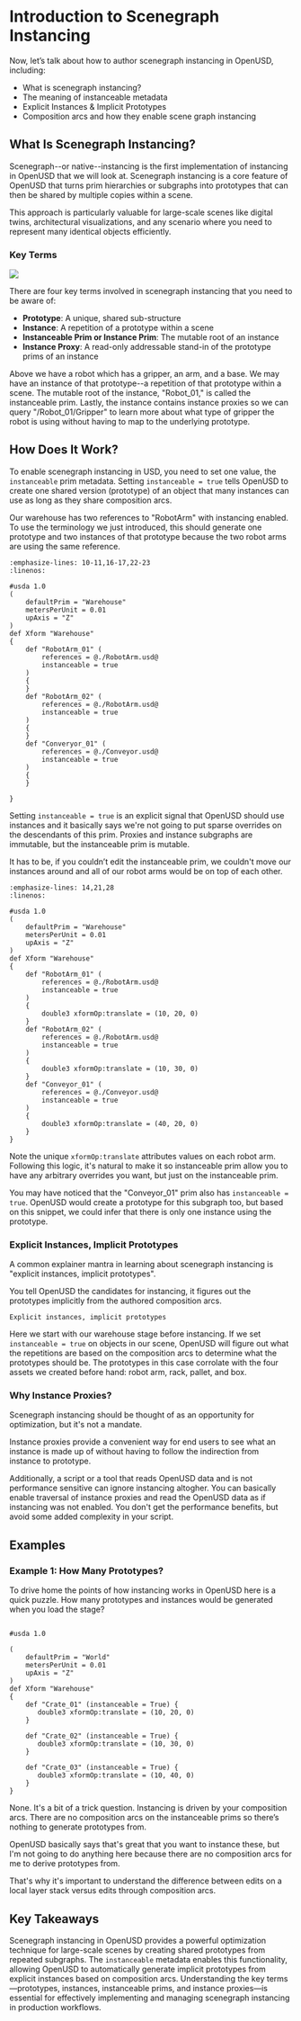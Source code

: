# Introduction to Scenegraph Instancing

Now, let’s talk about how to author scenegraph instancing in OpenUSD, including:
* What is scenegraph instancing?
* The meaning of instanceable metadata
* Explicit Instances & Implicit Prototypes
* Composition arcs and how they enable scene graph instancing

## What Is Scenegraph Instancing?

Scenegraph--or native--instancing is the first implementation of instancing in OpenUSD that we will look at. Scenegraph instancing is a core feature of OpenUSD that turns prim hierarchies or subgraphs into prototypes that can then be shared by multiple copies within a scene. 

This approach is particularly valuable for large-scale scenes like digital twins, architectural visualizations, and any scenario where you need to represent many identical objects efficiently.

### Key Terms
![](../../images/asset-modularity-instancing/scenegraph-instancing-terms.png)

There are four key terms involved in scenegraph instancing that you need to be aware of:

* **Prototype**: A unique, shared sub-structure
* **Instance**: A repetition of a prototype within a scene
* **Instanceable Prim or Instance Prim**: The mutable root of an instance
* **Instance Proxy**: A read-only addressable stand-in of the prototype prims of an instance

Above we have a robot which has a gripper, an arm, and a base. We may have an instance of that prototype--a repetition of that prototype within a scene. The mutable root of the instance, "Robot_01," is called the instanceable prim. Lastly, the instance contains instance proxies so we can query "/Robot_01/Gripper" to learn more about what type of gripper the robot is using without having to map to the underlying prototype.

## How Does It Work?

To enable scenegraph instancing in USD, you need to set one value, the `instanceable` prim metadata. Setting `instanceable = true` tells OpenUSD to create one shared version (prototype) of an object that many instances can use as long as they share composition arcs.

Our warehouse has two references to "RobotArm" with instancing enabled.
To use the terminology we just introduced, this should generate one prototype and two instances of that prototype because the two robot arms are using the same reference.


```{code-block} usda
:emphasize-lines: 10-11,16-17,22-23
:linenos:

#usda 1.0
(
    defaultPrim = "Warehouse"
    metersPerUnit = 0.01
    upAxis = "Z"
)
def Xform "Warehouse"
{
    def "RobotArm_01" (
        references = @./RobotArm.usd@
        instanceable = true
    )
    {
    }
    def "RobotArm_02" (
        references = @./RobotArm.usd@
        instanceable = true
    )
    {
    }
    def "Converyor_01" (
        references = @./Conveyor.usd@
        instanceable = true
    )
    {
    }
    
}
```

Setting `instanceable = true` is an explicit signal that OpenUSD should use instances and it basically says we're not going to put sparse overrides on the descendants of this prim. Proxies and instance subgraphs are immutable, but the instanceable prim is mutable.

It has to be, if you couldn’t edit the instanceable prim, we couldn't move our instances around and all of our robot arms would be on top of each other. 

```{code-block} usda
:emphasize-lines: 14,21,28
:linenos:

#usda 1.0
(
    defaultPrim = "Warehouse"
    metersPerUnit = 0.01    
    upAxis = "Z"
)
def Xform "Warehouse"
{
    def "RobotArm_01" (
        references = @./RobotArm.usd@
        instanceable = true
    )
    {        
        double3 xformOp:translate = (10, 20, 0)
    }
    def "RobotArm_02" (
        references = @./RobotArm.usd@
        instanceable = true
    )
    {
        double3 xformOp:translate = (10, 30, 0)
    }
    def "Conveyor_01" (
        references = @./Conveyor.usd@
        instanceable = true
    )
    {
        double3 xformOp:translate = (40, 20, 0)
    }
}

```

Note the unique `xformOp:translate` attributes values on each robot arm. Following this logic, it's natural to make it so instanceable prim allow you to have any arbitrary overrides you want, but just on the instanceable prim.

You may have noticed that the "Conveyor_01" prim also has `instanceable = true`. OpenUSD would create a prototype for this subgraph too, but based on this snippet, we could infer that there is only one instance using the prototype.

### Explicit Instances, Implicit Prototypes

A common explainer mantra in learning about scenegraph instancing is "explicit instances, implicit prototypes".

You tell OpenUSD the candidates for instancing, it figures out the prototypes implicitly from the authored composition arcs.

```{figure} ../../images/asset-modularity-instancing/explicit-instances-implicit-prototypes.mp4
Explicit instances, implicit prototypes
```

Here we start with our warehouse stage before instancing. If we set `instanceable = true` on objects in our scene, OpenUSD will figure out what the repetitions are based on the composition arcs to determine what the prototypes should be. The prototypes in this case corrolate with the four assets we created before hand: robot arm, rack, pallet, and box.

### Why Instance Proxies?

Scenegraph instancing should be thought of as an opportunity for optimization, but it's not a mandate. 

Instance proxies provide a convenient way for end users to see what an instance is made up of without having to follow the indirection from instance to prototype. 

Additionally, a script or a tool that reads OpenUSD data and is not performance sensitive can ignore instancing altogher. You can basically enable traversal of instance proxies and read the OpenUSD data as if instancing was not enabled. You don't get the performance benefits, but avoid some added complexity in your script.

## Examples

### Example 1: How Many Prototypes?

To drive home the points of how instancing works in OpenUSD here is a quick puzzle. How many prototypes and instances would be generated when you load the stage?

``` usda 

#usda 1.0

(
    defaultPrim = "World"
    metersPerUnit = 0.01    
    upAxis = "Z"
)
def Xform "Warehouse"
{
    def "Crate_01" (instanceable = True) {
       double3 xformOp:translate = (10, 20, 0)
    }

    def "Crate_02" (instanceable = True) {
       double3 xformOp:translate = (10, 30, 0)
    }

    def "Crate_03" (instanceable = True) {
       double3 xformOp:translate = (10, 40, 0)
    }
}

```

None. It's a bit of a trick question. Instancing is driven by your composition arcs. There are no composition arcs on the instanceable prims so there’s nothing to generate prototypes from.

OpenUSD basically says that's great that you want to instance these, but I'm not going to do anything here because there are no composition arcs for me to derive prototypes from.

That's why it's important to understand the difference between edits on a local layer stack versus edits through composition arcs.

## Key Takeaways

Scenegraph instancing in OpenUSD provides a powerful optimization technique for large-scale scenes by creating shared prototypes from repeated subgraphs. The `instanceable` metadata enables this functionality, allowing OpenUSD to automatically generate implicit prototypes from explicit instances based on composition arcs. Understanding the key terms—prototypes, instances, instanceable prims, and instance proxies—is essential for effectively implementing and managing scenegraph instancing in production workflows.